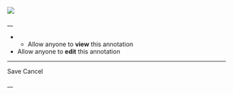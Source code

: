 ![](https://bat.bing.com/action/0?ti=56018282&Ver=2&mid=a23b5842-457e-4df1-b982-69d6f674eb12&sid=201ffde0635411ee902411d77b750559&vid=20202bf0635411ee9ac03f2e618b0b9f&vids=0&msclkid=N&pi=0&lg=en-US&sw=800&sh=600&sc=24&nwd=1&tl=Shortform%20%7C%20Book&p=https%3A%2F%2Fwww.shortform.com%2Fapp%2Fbook%2Fa-mind-for-numbers%2Fpart-8&r=&lt=384&evt=pageLoad&sv=1&rn=562564)

__

  *   * Allow anyone to **view** this annotation
  * Allow anyone to **edit** this annotation



* * *

Save Cancel

__



